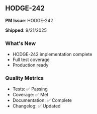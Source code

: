 ## HODGE-242

**PM Issue**: HODGE-242

**Shipped**: 9/21/2025

### What's New
- HODGE-242 implementation complete
- Full test coverage
- Production ready

### Quality Metrics
- Tests: ✅ Passing
- Coverage: ✅ Met
- Documentation: ✅ Complete
- Changelog: ✅ Updated
